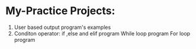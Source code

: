 # My-Practice Projects:
1. User based output program's examples
2. Conditon operator:
   if ,else and elif program 
   While loop program
   For loop program 
